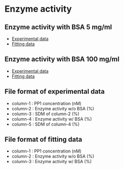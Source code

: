 # Enzyme activity

## Enzyme activity with BSA 5 mg/ml

* [Experimental data](./a/data.expt)
* [Fitting data](./a/data.fit)

## Enzyme activity with BSA 100 mg/ml

* [Experimental data](./b/data.expt)
* [Fitting data](./b/data.fit)

## File format of experimental data

* column-1 : PP1 concentration                (nM)
* column-2 : Enzyme activity w/o BSA          (%)
* column-3 : SDM of column-2                  (%)
* column-4 : Enzyme activity w/ BSA   (%)
* column-5 : SDM of column-4                  (%)

## File format of fitting data

* column-1 : PP1 concentration                (nM)
* column-2 : Enzyme activity w/o BSA          (%) 
* column-3 : Enzyme activity w/  BSA          (%)
